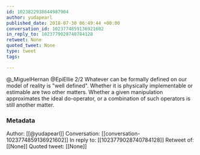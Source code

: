 ```yaml
---
id: 1023822938644987904
author: yudapearl
published_date: 2018-07-30 06:49:44 +00:00
conversation_id: 1023774859136921602
in_reply_to: 1023779028740784128
retweet: None
quoted_tweet: None
type: tweet
tags:

---
```


@_MiguelHernan @EpiEllie 2/2
Whatever can be formally defined on our model of reality is "well defined".
Whether it is physically implementable or estimable are two other matters. Whether a given manipulation approximates the ideal do-operator, or a combination of such operators is still another matter.

### Metadata

Author: [[@yudapearl]]
Conversation: [[conversation-1023774859136921602]]
In reply to: [[1023779028740784128]]
Retweet of: [[None]]
Quoted tweet: [[None]]
